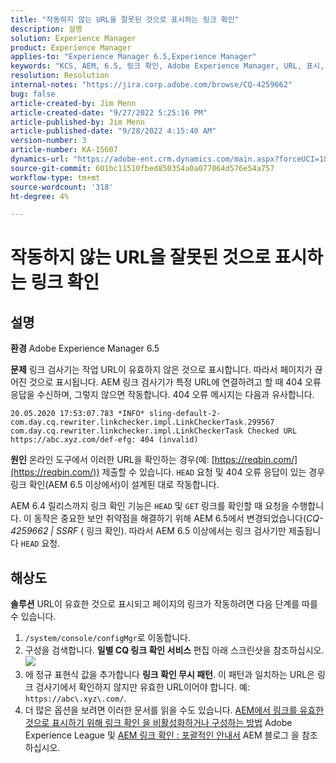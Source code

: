 ```yaml
---
title: "작동하지 않는 URL을 잘못된 것으로 표시하는 링크 확인"
description: 설명
solution: Experience Manager
product: Experience Manager
applies-to: "Experience Manager 6.5,Experience Manager"
keywords: "KCS, AEM, 6.5, 링크 확인, Adobe Experience Manager, URL, 표시, 잘못된"
resolution: Resolution
internal-notes: "https://jira.corp.adobe.com/browse/CQ-4259662"
bug: false
article-created-by: Jim Menn
article-created-date: "9/27/2022 5:25:16 PM"
article-published-by: Jim Menn
article-published-date: "9/28/2022 4:15:40 AM"
version-number: 3
article-number: KA-15607
dynamics-url: "https://adobe-ent.crm.dynamics.com/main.aspx?forceUCI=1&pagetype=entityrecord&etn=knowledgearticle&id=0cdea759-893e-ed11-9db1-0022480866ad"
source-git-commit: 601bc11510fbed850354a0a077064d576e54a757
workflow-type: tm+mt
source-wordcount: '318'
ht-degree: 4%

---
```


# 작동하지 않는 URL을 잘못된 것으로 표시하는 링크 확인

## 설명


<b>환경</b>
Adobe Experience Manager 6.5

<b>문제</b>
링크 검사기는 작업 URL이 유효하지 않은 것으로 표시합니다.
따라서 페이지가 끊어진 것으로 표시됩니다.
AEM 링크 검사기가 특정 URL에 연결하려고 할 때 404 오류 응답을 수신하며, 그렇지 않으면 작동합니다. 404 오류 메시지는 다음과 유사합니다.


```
20.05.2020 17:53:07.783 *INFO* sling-default-2-com.day.cq.rewriter.linkchecker.impl.LinkCheckerTask.299567 com.day.cq.rewriter.linkchecker.impl.LinkCheckerTask Checked URL https://abc.xyz.com/def-efg: 404 (invalid)
```




<b>원인</b>
온라인 도구에서 이러한 URL을 확인하는 경우(예: [https://reqbin.com/](https://reqbin.com/)) 제출할 수 있습니다. `HEAD` 요청 및 404 오류 응답이 있는 경우 링크 확인(AEM 6.5 이상에서)이 설계된 대로 작동합니다.

AEM 6.4 릴리스까지 링크 확인 기능은 `HEAD` 및 `GET` 링크를 확인할 때 요청을 수행합니다.
이 동작은 중요한 보안 취약점을 해결하기 위해 AEM 6.5에서 변경되었습니다(*CQ-4259662 | SSRF* ( 링크 확인).
따라서 AEM 6.5 이상에서는 링크 검사기만 제출됩니다 `HEAD` 요청.


## 해상도


<b>솔루션</b>
URL이 유효한 것으로 표시되고 페이지의 링크가 작동하려면 다음 단계를 따를 수 있습니다.

1. `/system/console/configMgr`로 이동합니다.
2. 구성을 검색합니다. <b>일별 CQ 링크 확인 서비스 </b>편집 아래 스크린샷을 참조하십시오.![](https://adobe.sharepoint.com/sites/D365EntAttachments/knowledgearticle/AEM%206-5%20-%20Link%20Checker%20marking%20otherwise%20working%20URLs%20as%20invalid_33E795C65D9EEA11A812000D3A3038A2/LinkChecker_AEM65_image.jpg)
3. 에 정규 표현식 값을 추가합니다 <b>링크 확인 무시 패턴</b>. 이 패턴과 일치하는 URL은 링크 검사기에서 확인하지 않지만 유효한 URL이어야 합니다. 예: `https://abc\.xyz\.com/`.
4. 더 많은 옵션을 보려면 이러한 문서를 읽을 수도 있습니다. [AEM에서 링크를 유효한 것으로 표시하기 위해 링크 확인 을 비활성화하거나 구성하는 방법](https://experienceleague.adobe.com/docs/experience-cloud-kcs/kbarticles/KA-16563.html?lang=ko-KR) Adobe Experience League 및 [AEM 링크 확인 : 포괄적인 안내서](https://experienceleaguecommunities.adobe.com/t5/adobe-experience-manager-blogs/aem-link-checker-comprehensive-guide/ba-p/290779) AEM 블로그 을 참조하십시오.


